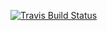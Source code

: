 [![Travis Build Status](https://travis-ci.org/gblejman/poc-rotunda.svg)](https://travis-ci.org/gblejman/poc-rotunda)
